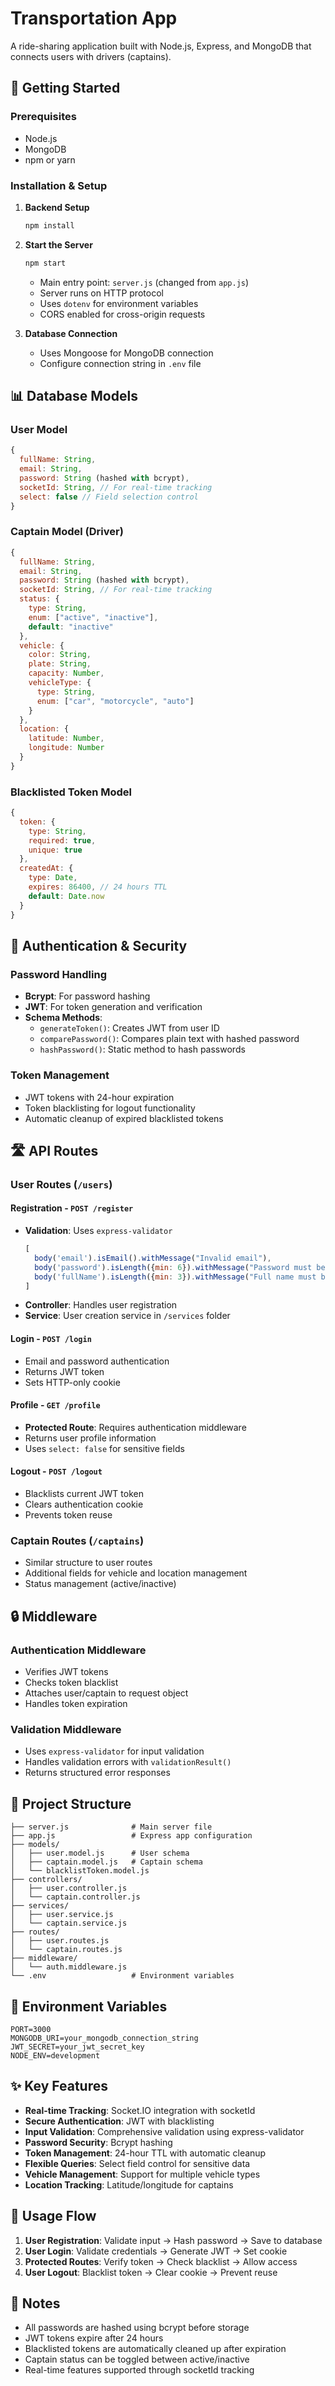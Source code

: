 # Transportation App

A ride-sharing application built with Node.js, Express, and MongoDB that connects users with drivers (captains).

## 🚀 Getting Started

### Prerequisites
- Node.js
- MongoDB
- npm or yarn

### Installation & Setup

1. **Backend Setup**
   ```bash
   npm install
   ```

2. **Start the Server**
   ```bash
   npm start
   ```
   - Main entry point: `server.js` (changed from `app.js`)
   - Server runs on HTTP protocol
   - Uses `dotenv` for environment variables
   - CORS enabled for cross-origin requests

3. **Database Connection**
   - Uses Mongoose for MongoDB connection
   - Configure connection string in `.env` file

## 📊 Database Models

### User Model
```javascript
{
  fullName: String,
  email: String,
  password: String (hashed with bcrypt),
  socketId: String, // For real-time tracking
  select: false // Field selection control
}
```

### Captain Model (Driver)
```javascript
{
  fullName: String,
  email: String,
  password: String (hashed with bcrypt),
  socketId: String, // For real-time tracking
  status: {
    type: String,
    enum: ["active", "inactive"],
    default: "inactive"
  },
  vehicle: {
    color: String,
    plate: String,
    capacity: Number,
    vehicleType: {
      type: String,
      enum: ["car", "motorcycle", "auto"]
    }
  },
  location: {
    latitude: Number,
    longitude: Number
  }
}
```

### Blacklisted Token Model
```javascript
{
  token: {
    type: String,
    required: true,
    unique: true
  },
  createdAt: {
    type: Date,
    expires: 86400, // 24 hours TTL
    default: Date.now
  }
}
```

## 🔐 Authentication & Security

### Password Handling
- **Bcrypt**: For password hashing
- **JWT**: For token generation and verification
- **Schema Methods**:
  - `generateToken()`: Creates JWT from user ID
  - `comparePassword()`: Compares plain text with hashed password
  - `hashPassword()`: Static method to hash passwords

### Token Management
- JWT tokens with 24-hour expiration
- Token blacklisting for logout functionality
- Automatic cleanup of expired blacklisted tokens

## 🛣️ API Routes

### User Routes (`/users`)

#### Registration - `POST /register`
- **Validation**: Uses `express-validator`
  ```javascript
  [
    body('email').isEmail().withMessage("Invalid email"),
    body('password').isLength({min: 6}).withMessage("Password must be at least 6 characters"),
    body('fullName').isLength({min: 3}).withMessage("Full name must be at least 3 characters")
  ]
  ```
- **Controller**: Handles user registration
- **Service**: User creation service in `/services` folder

#### Login - `POST /login`
- Email and password authentication
- Returns JWT token
- Sets HTTP-only cookie

#### Profile - `GET /profile`
- **Protected Route**: Requires authentication middleware
- Returns user profile information
- Uses `select: false` for sensitive fields

#### Logout - `POST /logout`
- Blacklists current JWT token
- Clears authentication cookie
- Prevents token reuse

### Captain Routes (`/captains`)
- Similar structure to user routes
- Additional fields for vehicle and location management
- Status management (active/inactive)

## 🔒 Middleware

### Authentication Middleware
- Verifies JWT tokens
- Checks token blacklist
- Attaches user/captain to request object
- Handles token expiration

### Validation Middleware
- Uses `express-validator` for input validation
- Handles validation errors with `validationResult()`
- Returns structured error responses

## 📁 Project Structure

```
├── server.js              # Main server file
├── app.js                 # Express app configuration
├── models/
│   ├── user.model.js      # User schema
│   ├── captain.model.js   # Captain schema
│   └── blacklistToken.model.js
├── controllers/
│   ├── user.controller.js
│   └── captain.controller.js
├── services/
│   ├── user.service.js
│   └── captain.service.js
├── routes/
│   ├── user.routes.js
│   └── captain.routes.js
├── middleware/
│   └── auth.middleware.js
└── .env                   # Environment variables
```

## 🔧 Environment Variables

```env
PORT=3000
MONGODB_URI=your_mongodb_connection_string
JWT_SECRET=your_jwt_secret_key
NODE_ENV=development
```

## ✨ Key Features

- **Real-time Tracking**: Socket.IO integration with socketId
- **Secure Authentication**: JWT with blacklisting
- **Input Validation**: Comprehensive validation using express-validator
- **Password Security**: Bcrypt hashing
- **Token Management**: 24-hour TTL with automatic cleanup
- **Flexible Queries**: Select field control for sensitive data
- **Vehicle Management**: Support for multiple vehicle types
- **Location Tracking**: Latitude/longitude for captains

## 🚦 Usage Flow

1. **User Registration**: Validate input → Hash password → Save to database
2. **User Login**: Validate credentials → Generate JWT → Set cookie
3. **Protected Routes**: Verify token → Check blacklist → Allow access
4. **User Logout**: Blacklist token → Clear cookie → Prevent reuse

## 📝 Notes

- All passwords are hashed using bcrypt before storage
- JWT tokens expire after 24 hours
- Blacklisted tokens are automatically cleaned up after expiration
- Captain status can be toggled between active/inactive
- Real-time features supported through socketId tracking